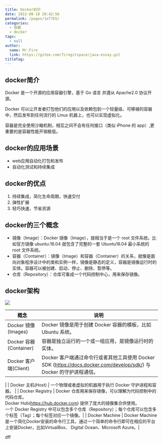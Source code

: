 ```yaml
---
title: Docker初识
date: 2022-08-18 20:42:56
permalink: /pages/1e77b5/
categories: 
  - 容器
  - docker
tags: 
  - null
author: 
  name: Mr.Fire
  link: https://gitee.com/firegitspace/java-essay.git
titleTag: 
---
```



## docker简介
Docker 是一个开源的应用容器引擎，基于 Go 语言 并遵从 Apache2.0 协议开源。

Docker 可以让开发者打包他们的应用以及依赖包到一个轻量级、可移植的容器中，然后发布到任何流行的 Linux 机器上，也可以实现虚拟化。

容器是完全使用沙箱机制，相互之间不会有任何接口（类似 iPhone 的 app）,更重要的是容器性能开销极低。

## docker的应用场景

- web应用自动化打包和发布
- 自动化测试和持续集成

## docker的优点
1. 持续集成，简化生命周期，快速交付
2. 弹性扩展
3. 轻巧快速，节省资源

## docker的三个概念
- 镜像（Image）：Docker 镜像（Image），就相当于是一个 root 文件系统。比如官方镜像 ubuntu:16.04 就包含了完整的一套 Ubuntu16.04 最小系统的 root 文件系统。
- 容器（Container）：镜像（Image）和容器（Container）的关系，就像是面向对象程序设计中的类和实例一样，镜像是静态的定义，容器是镜像运行时的实体。容器可以被创建、启动、停止、删除、暂停等。
- 仓库（Repository）：仓库可看成一个代码控制中心，用来保存镜像。

## docker架构
![](https://fire-repository.oss-cn-beijing.aliyuncs.com/docker/576507-docker1.png)

| 概念  | 说明  | 
|-----|-----|
|   Docker 镜像(Images)  |    Docker 镜像是用于创建 Docker 容器的模板，比如 Ubuntu 系统。 |
|   Docker 容器(Container) |    容器是独立运行的一个或一组应用，是镜像运行时的实体。 |
|   Docker 客户端(Client) |    Docker 客户端通过命令行或者其他工具使用 Docker SDK (https://docs.docker.com/develop/sdk/) 与 Docker 的守护进程通信。
|
|   Docker 主机(Host) |    一个物理或者虚拟的机器用于执行 Docker 守护进程和容器。 |
|   Docker Registry |    Docker 仓库用来保存镜像，可以理解为代码控制中的代码仓库。 <br/>Docker Hub(https://hub.docker.com) 提供了庞大的镜像集合供使用。<br/>一个 Docker Registry 中可以包含多个仓库（Repository）；每个仓库可以包含多个标签（Tag）；每个标签对应一个镜像。|
|   Docker Machine |    Docker Machine是一个简化Docker安装的命令行工具，通过一个简单的命令行即可在相应的平台上安装Docker，比如VirtualBox、 Digital Ocean、Microsoft Azure。|







dff